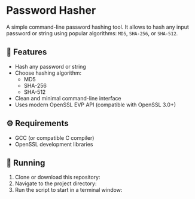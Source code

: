 # Password Hasher

A simple command-line password hashing tool. It allows to hash any input password or string using popular algorithms: `MD5`, `SHA-256`, or `SHA-512`.


## 🔐 Features

 - Hash any password or string
 - Choose hashing algorithm:
   - MD5
   - SHA-256
   - SHA-512
 - Clean and minimal command-line interface
 - Uses modern OpenSSL EVP API (compatible with OpenSSL 3.0+)

 
## ⚙️ Requirements

 - GCC (or compatible C compiler)
 - OpenSSL development libraries

 
## 🚀 Running

  1. Clone or download this repository:
  2. Navigate to the project directory:
  3. Run the script to start in a terminal window:


